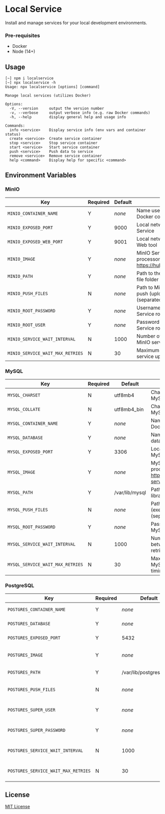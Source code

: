 # Local Service

Install and manage services for your local development environments.

### Pre-requisites

* Docker
* Node (14+)

## Usage

```text
[~] npm i localservice
[~] npx localservice -h
Usage: npx localservice [options] [command]

Manage local services (utilizes Docker)

Options:
  -V, --version     output the version number
  -v, --verbose     output verbose info (e.g. raw Docker commands)
  -h, --help        display general help and usage info

Commands:
  info <service>    Display service info (env vars and container status)
  create <service>  Create service container
  stop <service>    Stop service container
  start <service>   Start service container
  push <service>    Push data to service
  remove <service>  Remove service container
  help <command>    Display help for specific <command>
```

## Environment Variables

### MinIO

Key																| Required	| Default	| Description
---																| ---				| ---			| ---
`MINIO_CONTAINER_NAME`						| Y					| _none_	| Name used to identify MinIO Service Docker container
`MINIO_EXPOSED_PORT`							| Y					| 9000		| Local network port used to expose MinIO Service
`MINIO_EXPOSED_WEB_PORT`					| Y					| 9001		| Local network port used to expose MinIO Web tool
`MINIO_IMAGE`											| Y					| _none_	| MinIO Server Docker image for your processor: https://hub.docker.com/r/minio/minio/tags
`MINIO_PATH`											| Y					| _none_	| Path to the preferred MinIO Service library file folder
`MINIO_PUSH_FILES`								| N					| _none_	| Path to MinIO object storage file glob(s) to push (upload) during first time setup (separated by commas)
`MINIO_ROOT_PASSWORD`							| Y					| _none_	| Username to use when creating the MinIO Service root user
`MINIO_ROOT_USER`									| Y					| _none_	| Password to use when creating the MinIO Service root user
`MINIO_SERVICE_WAIT_INTERVAL`			| N					| 1000		| Number of milliseconds to wait between MinIO service uptime test retries
`MINIO_SERVICE_WAIT_MAX_RETRIES`	| N					| 30			| Maximum number of times to retry MinIO service uptime test before timing out

### MySQL

Key																| Required	| Default					| Description
---																| ---				| ---							| ---
`MYSQL_CHARSET`										| N					| utf8mb4					| Character set used to create a new MySQL database
`MYSQL_COLLATE`										| N					| utf8mb4_bin			| Character collate used to create a new MySQL database
`MYSQL_CONTAINER_NAME`						| Y					| _none_					| Name used to identify MySQL Service Docker container
`MYSQL_DATABASE`									| Y					| _none_					| Name used to identify MySQL Service database
`MYSQL_EXPOSED_PORT`							| Y					| 3306						| Local network port used to expose MySQL Service
`MYSQL_IMAGE`											| Y					| _none_					| MySQL Server Docker image for your processor: https://hub.docker.com/r/mysql/mysql-server/tags
`MYSQL_PATH`											| Y					| /var/lib/mysql	| Path to the preferred MySQL Service library file folder
`MYSQL_PUSH_FILES`								| N					| _none_					| Path to SQL file glob(s) to push (execute) during first time setup (separated by commas)
`MYSQL_ROOT_PASSWORD`							| Y					| _none_					| Password to use when creating the MySQL Service database root user
`MYSQL_SERVICE_WAIT_INTERVAL`			| N					| 1000						| Number of milliseconds to wait between MySQL service uptime test retries
`MYSQL_SERVICE_WAIT_MAX_RETRIES`	| N					| 30							| Maximum number of times to retry MySQL service uptime test before timing out

### PostgreSQL

Key																	| Required	| Default										| Description
---																	| ---				| ---												| ---
`POSTGRES_CONTAINER_NAME`						| Y         | _none_										| Name used to identify PostgreSQL Service Docker container
`POSTGRES_DATABASE`									| Y         | _none_										| Name used to identify PostgreSQL Service database
`POSTGRES_EXPOSED_PORT`							| Y         | 5432											| Local network port used to expose PostgreSQL Service
`POSTGRES_IMAGE`										| Y         | _none_										| PostgreSQL Server Docker image for your processor: https://hub.docker.com/_/postgres/tags
`POSTGRES_PATH`											| Y         | /var/lib/postgresql/data  | Path to the preferred PostgreSQL Service library file folder
`POSTGRES_PUSH_FILES`								| N         | _none_                    | Path to SQL file glob(s) to push (execute) during first time setup (separated by commas)
`POSTGRES_SUPER_USER`								| Y         | _none_                    | Username to use when creating the PostgreSQL Service database SuperUser account
`POSTGRES_SUPER_PASSWORD`						| Y         | _none_                    | Password to use when creating the PostgreSQL Service database SuperUser account
`POSTGRES_SERVICE_WAIT_INTERVAL`		| N         | 1000                      | Number of milliseconds to wait between PostgreSQL service uptime test retries
`POSTGRES_SERVICE_WAIT_MAX_RETRIES` | N         | 30                        | Maximum number of times to retry PostgreSQL service uptime test before timing out

## License

[MIT License](LICENSE)

